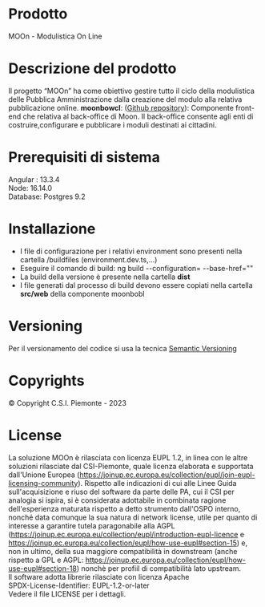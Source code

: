# Prodotto 
MOOn - Modulistica On Line
# Descrizione del prodotto 
Il progetto “MOOn” ha come obiettivo gestire tutto il ciclo della modulistica delle Pubblica Amministrazione dalla creazione del modulo alla relativa pubblicazione online.
**moonbowcl**: ([Github repository](https://github.com/csipiemonte/moon/moonbowcl)): Componente front-end che relativa al back-office di Moon. Il back-office consente agli enti di costruire,configurare e pubblicare i moduli destinati ai cittadini.

# Prerequisiti di sistema 
Angular : 13.3.4  
Node: 16.14.0  
Database: Postgres 9.2  

# Installazione
- I file di configurazione per i relativi environment sono presenti nella cartella /buildfiles (environment.dev.ts,...)
- Eseguire il comando di build: ng build --configuration=<environment> --base-href=""
- La build della versione è presente nella cartella **dist**
- I file generati dal processo di build devono essere copiati nella cartella **src/web** della componente moonbobl

# Versioning  
Per il versionamento del codice si usa la tecnica [Semantic Versioning](http://semver.org)

# Copyrights 
© Copyright C.S.I. Piemonte - 2023

# License 
La soluzione MOOn è rilasciata con licenza EUPL 1.2, in linea con le altre soluzioni rilasciate dal CSI-Piemonte, quale licenza elaborata e supportata dall'Unione Europea (https://joinup.ec.europa.eu/collection/eupl/join-eupl-licensing-community). Rispetto alle indicazioni di cui alle Linee Guida sull'acquisizione e riuso del software da parte delle PA, cui il CSI per analogia si ispira, si è considerata adottabile in combinata ragione dell'esperienza maturata rispetto a detto strumento dall'OSPO interno, nonché data comunque la sua natura di network license, utile per quanto di interesse a garantire tutela paragonabile alla AGPL (https://joinup.ec.europa.eu/collection/eupl/introduction-eupl-licence e https://joinup.ec.europa.eu/collection/eupl/how-use-eupl#section-15) e, non in ultimo, della sua maggiore compatibilità in downstream (anche rispetto a GPL e AGPL: https://joinup.ec.europa.eu/collection/eupl/how-use-eupl#section-18) nonchè per profiil di compatibilità lato upstream.  
Il software adotta librerie rilasciate con licenza Apache\
SPDX-License-Identifier: EUPL-1.2-or-later\
Vedere il file LICENSE per i dettagli.
